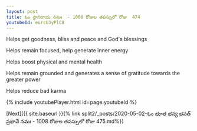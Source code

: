 ```yaml
---
layout: post
title: ఓం స్థానదాయ నమః  - 1008 రోజుల తపస్సులో రోజు  474
youtubeId: eurcU3yPlC8
---
```

 
 
Helps get goodness, bliss and peace and God's blessings
 
Helps remain focused, help generate inner energy 
 
Helps boost physical and mental health 
 
Helps remain grounded and generates a sense of gratitude towards the greater power 
 
Helps reduce bad karma
 
 
 
 


{% include youtubePlayer.html id=page.youtubeId %}
 
[Next]({{ site.baseurl }}{% link  split2/_posts/2020-05-02-ఓం భూత భవ్య భవత్ ప్రభావే నమః  - 1008 రోజుల తపస్సులో రోజు  475.md%})
 

